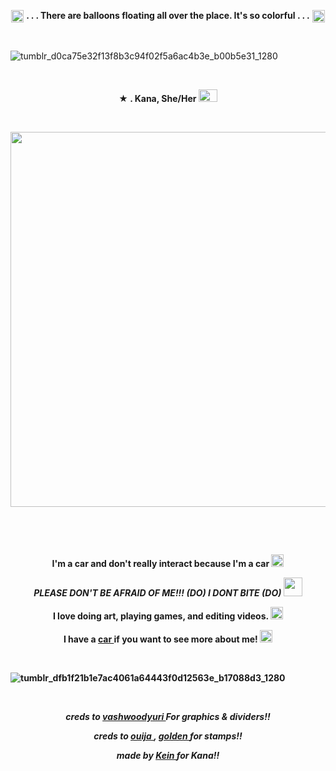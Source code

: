 <p align="center">
  <img width="20" height="20" src="https://github.com/undeadlost/KanaBird/assets/160256094/2a8be0ed-e28e-46d6-ad86-27f5329675ed"  <h1 align="center"> <strong> . . . There are balloons floating all over the place. It's so colorful . . .</strong> </h1> <img width="20" height="20" src="https://github.com/undeadlost/KanaBird/assets/160256094/2b1332e5-2e1b-4ecc-9aa9-4a6d24b8e01e"<p align="center"> 



&nbsp; 

![tumblr_d0ca75e32f13f8b3c94f02f5a6ac4b3e_b00b5e31_1280](https://github.com/undeadlost/KanaBird/assets/160256094/d53a6617-58f4-4f5a-8cbe-6c80e18a10cd)


&nbsp; 


<p align="center">
 <strong>★ . Kana, She/Her <img width="30" height="20" src="https://github.com/undeadlost/KanaBird/assets/160256094/8ade08c5-1e91-4344-bf98-75786c680d3f" </strong> 
</p>

&nbsp; 



<p align="center">
  <img width="900" height="600" src="https://github.com/undeadlost/KanaBird/assets/160256094/80816c32-b720-4975-9d15-19e2f036aebd">
</p>

&nbsp; 


&nbsp;  
 
<p align="center">
 <strong>I'm a car and don't really interact because I'm a car </strong> <img width="20" height="20" src="https://github.com/undeadlost/KanaBird/assets/160256094/de1c181b-7efa-421b-b2b0-96e9f37e03eb"
</p>
<p align="center">
<em>PLEASE DON'T BE AFRAID OF ME!!! (DO) I DONT BITE (DO) </em> <img width="30" height="30" src="https://github.com/undeadlost/KanaBird/assets/160256094/f0d8fa13-2032-4b99-87b0-589f244e1bf5"
</p>
<p align="center">
<strong> I love doing art, playing games, and editing videos.</strong> <img width="20" height="20" src="https://github.com/undeadlost/KanaBird/assets/160256094/2670675e-02a8-4f04-b6e6-d909c6322f79"
</p>
<p align="center">
<strong> I have a <a href= "https://kanabirb.carrd.co/" >car </a> if you want to see more about me!</strong> <img width="20" height="20" src="https://github.com/undeadlost/KanaBird/assets/160256094/8b7a9b12-e8ba-40e0-b50a-652ff906939a"
</p>

&nbsp;

![tumblr_dfb1f21b1e7ac4061a64443f0d12563e_b17088d3_1280](https://github.com/undeadlost/KanaBird/assets/160256094/0d6c1b82-ff4f-4f5f-9ac9-aa3e56b86dce)


&nbsp;


<p align="center">
<i>creds to  <a href= "https://www.tumblr.com/vashwoodyuri" >vashwoodyuri </a> For graphics & dividers!!</i>
</p>
<p align="center">
<i>creds to <a href= "https://ouija.crd.co/#" >ouija </a> , <a href= "https://goldenkamuy.crd.co/#" >golden </a> for stamps!!</i>
</p>
<p align="center">
<i>made by <a href= "https://github.com/undeadlost" >Kein </a> for Kana!!</i>
</p>


